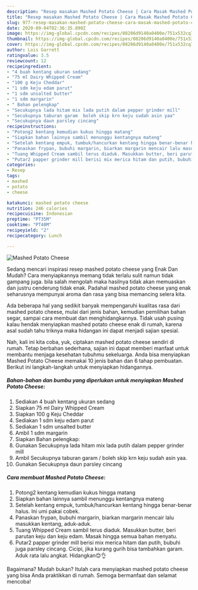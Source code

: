 ```yaml
---
description: "Resep masakan Mashed Potato Cheese | Cara Masak Mashed Potato Cheese Yang Lezat"
title: "Resep masakan Mashed Potato Cheese | Cara Masak Mashed Potato Cheese Yang Lezat"
slug: 977-resep-masakan-mashed-potato-cheese-cara-masak-mashed-potato-cheese-yang-lezat
date: 2020-09-04T02:36:35.890Z
image: https://img-global.cpcdn.com/recipes/08206d9140a0400e/751x532cq70/mashed-potato-cheese-foto-resep-utama.jpg
thumbnail: https://img-global.cpcdn.com/recipes/08206d9140a0400e/751x532cq70/mashed-potato-cheese-foto-resep-utama.jpg
cover: https://img-global.cpcdn.com/recipes/08206d9140a0400e/751x532cq70/mashed-potato-cheese-foto-resep-utama.jpg
author: Lois Garrett
ratingvalue: 3.5
reviewcount: 12
recipeingredient:
- "4 buah kentang ukuran sedang"
- "75 ml Dairy Whipped Cream"
- "100 g Keju Cheddar"
- "1 sdm keju edam parut"
- "1 sdm unsalted butter"
- "1 sdm margarin"
- " Bahan pelengkap"
- "Secukupnya lada hitam mix lada putih dalam pepper grinder mill"
- "Secukupnya taburan garam  boleh skip krn keju sudah asin yaa"
- "Secukupnya daun parsley cincang"
recipeinstructions:
- "Potong2 kentang kemudian kukus hingga matang"
- "Siapkan bahan lainnya sambil menunggu kentangnya mateng"
- "Setelah kentang empuk, tumbuk/hancurkan kentang hingga benar-benar halus. Ini umi pakai cobek."
- "Panaskan frypan, bubuhi margarin, biarkan margarin mencair lalu masukkan kentang, aduk-aduk."
- "Tuang Whipped Cream sambil terus diaduk. Masukkan butter, beri parutan keju dan keju edam. Masak hingga semua bahan menyatu."
- "Putar2 papper grinder mill berisi mix merica hitam dan putih, bubuhi juga parsley cincang. Cicipi, jika kurang gurih bisa tambahkan garam. Aduk rata lalu angkat. Hidangkan😊👌"
categories:
- Resep
tags:
- mashed
- potato
- cheese

katakunci: mashed potato cheese 
nutrition: 246 calories
recipecuisine: Indonesian
preptime: "PT35M"
cooktime: "PT40M"
recipeyield: "2"
recipecategory: Lunch

---
```



![Mashed Potato Cheese](https://img-global.cpcdn.com/recipes/08206d9140a0400e/751x532cq70/mashed-potato-cheese-foto-resep-utama.jpg)

Sedang mencari inspirasi resep mashed potato cheese yang Enak Dan Mudah? Cara menyiapkannya memang tidak terlalu sulit namun tidak gampang juga. bila salah mengolah maka hasilnya tidak akan memuaskan dan justru cenderung tidak enak. Padahal mashed potato cheese yang enak seharusnya mempunyai aroma dan rasa yang bisa memancing selera kita.

Ada beberapa hal yang sedikit banyak mempengaruhi kualitas rasa dari mashed potato cheese, mulai dari jenis bahan, kemudian pemilihan bahan segar, sampai cara membuat dan menghidangkannya. Tidak usah pusing kalau hendak menyiapkan mashed potato cheese enak di rumah, karena asal sudah tahu triknya maka hidangan ini dapat menjadi sajian spesial.




Nah, kali ini kita coba, yuk, ciptakan mashed potato cheese sendiri di rumah. Tetap berbahan sederhana, sajian ini dapat memberi manfaat untuk membantu menjaga kesehatan tubuhmu sekeluarga. Anda bisa menyiapkan Mashed Potato Cheese memakai 10 jenis bahan dan 6 tahap pembuatan. Berikut ini langkah-langkah untuk menyiapkan hidangannya.

<!--inarticleads1-->

##### Bahan-bahan dan bumbu yang diperlukan untuk menyiapkan Mashed Potato Cheese:

1. Sediakan 4 buah kentang ukuran sedang
1. Siapkan 75 ml Dairy Whipped Cream
1. Siapkan 100 g Keju Cheddar
1. Sediakan 1 sdm keju edam parut
1. Sediakan 1 sdm unsalted butter
1. Ambil 1 sdm margarin
1. Siapkan  Bahan pelengkap:
1. Gunakan Secukupnya lada hitam mix lada putih dalam pepper grinder mill
1. Ambil Secukupnya taburan garam / boleh skip krn keju sudah asin yaa.
1. Gunakan Secukupnya daun parsley cincang




<!--inarticleads2-->

##### Cara membuat Mashed Potato Cheese:

1. Potong2 kentang kemudian kukus hingga matang
1. Siapkan bahan lainnya sambil menunggu kentangnya mateng
1. Setelah kentang empuk, tumbuk/hancurkan kentang hingga benar-benar halus. Ini umi pakai cobek.
1. Panaskan frypan, bubuhi margarin, biarkan margarin mencair lalu masukkan kentang, aduk-aduk.
1. Tuang Whipped Cream sambil terus diaduk. Masukkan butter, beri parutan keju dan keju edam. Masak hingga semua bahan menyatu.
1. Putar2 papper grinder mill berisi mix merica hitam dan putih, bubuhi juga parsley cincang. Cicipi, jika kurang gurih bisa tambahkan garam. Aduk rata lalu angkat. Hidangkan😊👌




Bagaimana? Mudah bukan? Itulah cara menyiapkan mashed potato cheese yang bisa Anda praktikkan di rumah. Semoga bermanfaat dan selamat mencoba!
